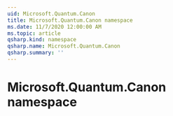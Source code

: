```yaml
---
uid: Microsoft.Quantum.Canon
title: Microsoft.Quantum.Canon namespace
ms.date: 11/7/2020 12:00:00 AM
ms.topic: article
qsharp.kind: namespace
qsharp.name: Microsoft.Quantum.Canon
qsharp.summary: ''
---
```


# Microsoft.Quantum.Canon namespace



